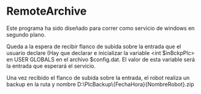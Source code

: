 # RemoteArchive

Este programa ha sido diseñado para correr como servicio de windows en segundo plano.

Queda a la espera de recibir flanco de subida sobre la entrada que el usuario declare (Hay que declarar e inicializar la variable <int $inBckpPlc>
en USER GLOBALS en el archivo $config.dat. El valor de esta variable será la entrada que esperará el servicio.

Una vez recibido el flanco de subida sobre la entrada, el robot realiza un backup en la ruta y nombre
D:\PlcBackup\\{FechaHora}{NombreRobot}.zip
